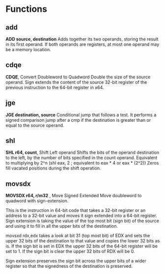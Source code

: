 # Functions

## add
**ADD source, destination**
Adds together its two operands, storing the result in its first operand. If both operands are registers, at most one operand may be a memory location.

## cdqe
**CDQE**, Convert Doubleword to Quadword 
Double the size of the source operand. Sign extends the content of the source 32-bit register of the previous instruction to the 64-bit
register in x64.

## jge
**JGE destination, source**
Conditional jump that follows a test. It performs a signed comparison jump after a cmp if the destination is greater than or equal to the
source operand.

## shl
**SHL r64, count**, Shift Left operand
Shifts the bits of the operand destination to the left, by the number of bits specified in the count operand.
Equivalent to multiplying by 2^n (shl eax, 2  ; equivalent to eax * 4 or eax * (2^2))
Zeros fill vacated positions during the shift operation.

## movsdx
**MOVSDX r64, r/m32** , Move Signed Extended
Move doubleword to quadword with sign-extension.

This is the instruction in 64-bit code that takes a 32-bit register or an address to a 32-bit value and moves it sign extended 
into a 64-bit register. Sign extension is taking the value of the top most bit (sign bit) of the source and using it to fill in all 
the upper bits of the destination.

movsxd rdx,edx takes a look at bit 31 (top most bit) of EDX and sets the upper 32 bits of the destination to that value and copies the 
lower 32 bits as is. If the sign bit is set in EDX the upper 32 bits of the 64-bit register will be set to 1. If the sign bit is clear 
the upper 32 bits of RDX will be 0.

Sign extension preserves the sign bit across the upper bits of a wider register so that the signedness of the destination is preserved.
